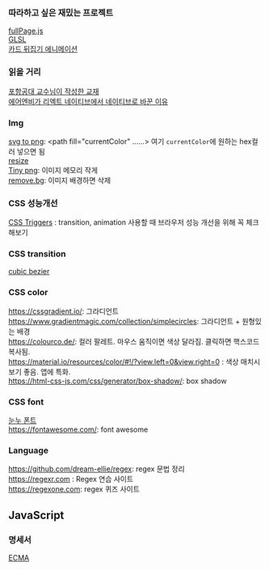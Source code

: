 ### 따라하고 싶은 재밌는 프로젝트
[fullPage.js](https://github.com/alvarotrigo/fullPage.js/tree/master/lang/korean)<br/>
[GLSL](https://velog.io/@kimbyungchan/셰이더-보고만-있을-거야)<br/>
[카드 뒤집기 에니메이션](https://velog.io/@gicomong/reverse-card)<br/>

### 읽을 거리
[포항공대 교수님이 작성한 교재](http://pl.postech.ac.kr/~gla/cs101/notes/all.pdf)<br/>
[에어엔비가 리엑트 네이티브에서 네이티브로 바꾼 이유](https://medium.com/airbnb-engineering/sunsetting-react-native-1868ba28e30a)

### Img
[svg to png](https://svgtopng.com/ko/): <path fill="currentColor" ......></path> 여기 `currentColor`에 원하는 hex컬러 넣으면 됨<br/>
[resize](https://resizeimage.net/)<br/>
[Tiny png](https://tinypng.com/): 이미지 메모리 작게<br/>
[remove.bg](https://www.remove.bg/ko): 이미지 배경하면 삭제


### CSS 성능개선
[CSS Triggers](https://csstriggers.com/) : transition, animation 사용할 때 브라우저 성능 개선을 위해 꼭 체크해보기 <br/>

### CSS transition
[cubic bezier](https://cubic-bezier.com/#.17,.67,.83,.67)

### CSS color
https://cssgradient.io/: 그라디언트 <br/>
https://www.gradientmagic.com/collection/simplecircles: 그라디언트 + 원형있는 배경 <br/>
https://colourco.de/: 컬러 팔레트. 마우스 움직이면 색상 달라짐. 클릭하면 핵스코드 복사됨. <br/>
https://material.io/resources/color/#!/?view.left=0&view.right=0 : 색상 매치시 보기 좋음. 앱에 특화. <br/>
https://html-css-js.com/css/generator/box-shadow/: box shadow <br/>

### CSS font
[눈누 폰트](https://noonnu.cc/)<br/>
https://fontawesome.com/: font awesome

### Language
https://github.com/dream-ellie/regex: regex 문법 정리 <br/>
https://regexr.com : Regex 연습 사이트 <br/>
https://regexone.com: regex 퀴즈 사이트 <br/>

## JavaScript
### 명세서
[ECMA](https://www.ecma-international.org/publications-and-standards/standards/)
